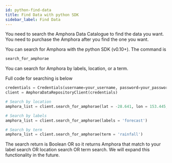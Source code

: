 ```yaml
---
id: python-find-data
title: Find Data with python SDK
sidebar_label: Find Data
---
```


You need to search the Amphora Data Catalogue to find the data you want. You need to purchase the Amphora after you find the one you want.

You can search for Amphora with the python SDK (v0.10+). The command is
```py
search_for_amphorae
```
You can search for Amphora by labels, location, or a term. 

Full code for searching is below
```py
credentials = Credentials(username=your_username, password=your_password)
client = AmphoraDataRepositoryClient(credentials)

# Search by location
amphora_list = client.search_for_amphorae(lat = -28.641, lon = 153.445, dist = 50)

# Search by labels
amphora_list = client.search_for_amphorae(labels = 'forecast')

# Search by term
amphora_list = client.search_for_amphorae(term = 'rainfall')

```

The search return is Boolean OR so it returns Amphora that match to your label search OR location search OR term search. We will expand this functionality in the future.
